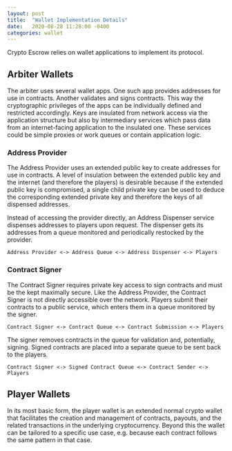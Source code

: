 ```yaml
---
layout: post
title:  "Wallet Implementation Details"
date:   2020-08-28 11:28:00 -0400
categories: wallet
---
```


Crypto Escrow relies on wallet applications to implement its protocol.

## Arbiter Wallets 

The arbiter uses several wallet apps. One such app provides addresses for use in contracts. Another validates and signs contracts. This way the cryptographic privileges of the apps can be individually defined and restricted accordingly. Keys are insulated from network access via the application structure but also by intermediary services which pass data from an internet-facing application to the insulated one. These services could be simple proxies or work queues or contain application logic.

### Address Provider 
The Address Provider uses an extended public key to create addresses for use in contracts. A level of insulation between the extended public key and the internet (and therefore the players) is desirable because if the extended public key is compromised, a single child private key can be used to deduce the corresponding extended private key and therefore the keys of all dispensed addresses.

Instead of accessing the provider directly, an Address Dispenser service dispenses addresses to players upon request. The dispenser gets its addresses from a queue monitored and periodically restocked by the provider. 

`
Address Provider <-> Address Queue <-> Address Dispenser <-> Players
`

### Contract Signer
The Contract Signer requires private key access to sign contracts and must be the kept maximally secure. Like the Address Provider, the Contract Signer is not directly accessible over the network. Players submit their contracts to a public service, which enters them in a queue monitored by the signer. 

`
Contract Signer <-> Contract Queue <-> Contract Submission <-> Players
`

The signer removes contracts in the queue for validation and, potentially, signing. Signed contracts are placed into a separate queue to be sent back to the players.

`
Contract Signer <-> Signed Contract Queue <-> Contract Sender <-> Players
`

## Player Wallets
In its most basic form, the player wallet is an extended normal crypto wallet that facilitates the creation and management of contracts, payouts, and the related transactions in the underlying cryptocurrency. Beyond this the wallet can be tailored to a specific use case, e.g. because each contract follows the same pattern in that case.
